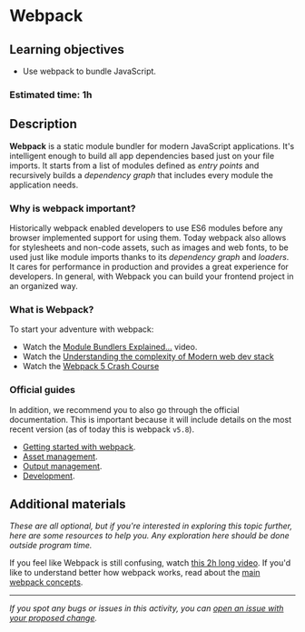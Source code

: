 # Webpack

## Learning objectives

- Use webpack to bundle JavaScript.

### Estimated time: 1h

## Description
**Webpack** is a static module bundler for modern JavaScript applications. It's intelligent enough to build all app dependencies based just on your file imports. It starts from a list of modules defined as *entry points* and recursively builds a *dependency graph* that includes every module the application needs. 

### Why is webpack important?
Historically webpack enabled developers to use ES6 modules before any browser implemented support for using them. 
Today webpack also allows for stylesheets and non-code assets, such as images and web fonts, to be used just like module imports thanks to its *dependency graph* and *loaders*. It cares for performance in production and provides a great experience for developers.
In general, with Webpack you can build your frontend project in an organized way.

### What is Webpack?
To start your adventure with webpack:

- Watch the [Module Bundlers Explained...](https://www.youtube.com/watch?v=5IG4UmULyoA) video.
- Watch the [Understanding the complexity of Modern web dev stack](https://www.youtube.com/watch?v=QliwSwWHJoQ)
- Watch the [Webpack 5 Crash Course](https://www.youtube.com/watch?v=IZGNcSuwBZs)

### Official guides
In addition, we recommend you to also go through the official documentation. This is important because it will include details on the most recent version (as of today this is webpack `v5.8`).
- [Getting started with webpack](https://webpack.js.org/guides/getting-started/).
- [Asset management](https://webpack.js.org/guides/asset-management/).
- [Output management](https://webpack.js.org/guides/output-management/).
- [Development](https://webpack.js.org/guides/development/).

## Additional materials
*These are all optional, but if you're interested in exploring this topic further, here are some resources to help you. Any exploration here should be done outside program time.*

If you feel like Webpack is still confusing, watch [this 2h long video](https://www.youtube.com/watch?v=MpGLUVbqoYQ).
If you'd like to understand better how webpack works, read about the [main webpack concepts](https://webpack.js.org/concepts/).


------

_If you spot any bugs or issues in this activity, you can [open an issue with your proposed change](https://github.com/microverseinc/curriculum-transversal-skills/blob/main/git-github/articles/open_issue.md)._
